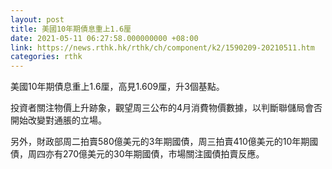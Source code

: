 ```yaml
---
layout: post
title: 美國10年期債息重上1.6厘
date: 2021-05-11 06:27:58.000000000 +08:00
link: https://news.rthk.hk/rthk/ch/component/k2/1590209-20210511.htm
categories: rthk
---
```


美國10年期債息重上1.6厘，高見1.609厘，升3個基點。

投資者關注物價上升跡象，觀望周三公布的4月消費物價數據，以判斷聯儲局會否開始改變對通脹的立場。

另外，財政部周二拍賣580億美元的3年期國債，周三拍賣410億美元的10年期國債，周四亦有270億美元的30年期國債，市場關注國債拍賣反應。
